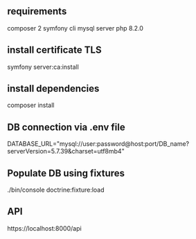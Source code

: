 ## requirements
composer 2
symfony cli
mysql server 
php 8.2.0

## install certificate TLS
symfony server:ca:install

## install dependencies
composer install

## DB connection via .env file
DATABASE_URL="mysql://user:password@host:port/DB_name?serverVersion=5.7.39&charset=utf8mb4"

## Populate DB using fixtures
./bin/console doctrine:fixture:load

## API
https://localhost:8000/api